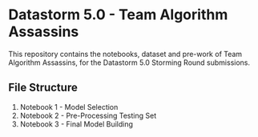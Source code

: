 # Datastorm 5.0 - Team Algorithm Assassins

This repository contains the notebooks, dataset and pre-work of Team Algorithm Assassins, for the Datastorm 5.0 Storming Round submissions.

## File Structure

1. Notebook 1 - Model Selection
2. Notebook 2 - Pre-Processing Testing Set
3. Notebook 3 - Final Model Building
